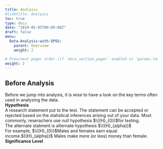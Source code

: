 ```yaml
---
title: Analysis
#linktitle: Analysis
toc: true
type: docs
date: "2019-05-05T00:00:00Z"
draft: false
menu:
  Data-Analysis-with-SPSS:
    parent: Overview
    weight: 2

# Prev/next pager order (if `docs_section_pager` enabled in `params.toml`)
weight: 2
---
```


## **Before Analysis**
Before we jump into analysis, it is wise to have a look on the key terms often used in analyzing the data.\
**Hypothesis**\
A research statement put to the test. The statement can be accepted or rejected based on the statistical inferences arising out of your data.
Most commonly, reserachers use null hypothesis $\({H}_{0})$for testing.\
The alternate statment is alternate hypothesis $\({H}_{alpha})$\
For example, $\({H}_{0})$Males and females earn equal income.\$\({H}_{alpha})$ Males make more (or less) money than female.\
**Significance Level**






